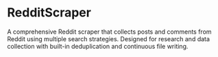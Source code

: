 # RedditScraper
A comprehensive Reddit scraper that collects posts and comments from Reddit using multiple search strategies. Designed for research and data collection with built-in deduplication and continuous file writing.
